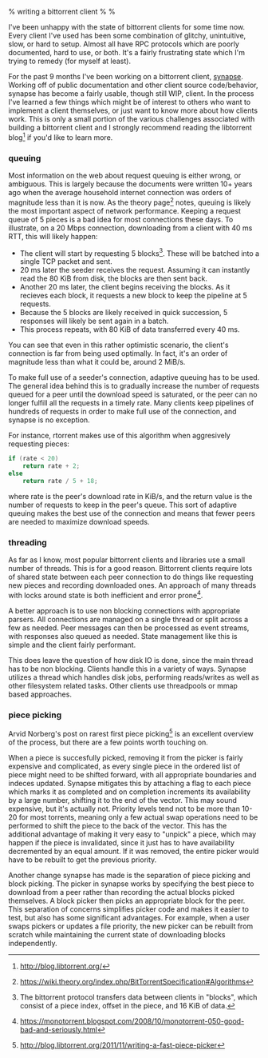 % writing a bittorrent client
%
%

I've been unhappy with the state of bittorrent clients for some time now.
Every client I've used has been some combination of glitchy, unintuitive, slow,
or hard to setup. Almost all have RPC protocols which are poorly documented, hard to use, or both.
It's a fairly frustrating state which I'm trying to remedy (for myself at least).

For the past 9 months I've been working on a bittorrent client, [synapse](https://synapse-bt.org).
Working off of public documentation and other client source code/behavior, synapse has become
a fairly usable, though still WIP, client. In the process I've learned a few things which might
be of interest to others who want to implement a client themselves, or just want to know more about
how clients work. This is only a small portion of the various challenges associated with
building a bittorrent client and I strongly recommend reading the libtorrent blog[^1] if
you'd like to learn more.

### queuing
Most information on the web about request queuing is either wrong, or ambiguous.
This is largely because the documents were written 10+ years ago when the average
household internet connection was orders of magnitude less than it is now.
As the theory page[^2] notes, queuing is likely the most important aspect of
network performance. Keeping a request queue of 5 pieces is a bad idea
for most connections these days. To illustrate, on a 20 Mbps connection,
downloading from a client with 40 ms RTT, this will likely happen:

* The client will start by requesting 5 blocks[^3]. These will be batched into a single TCP packet and sent.
* 20 ms later the seeder receives the request. Assuming it can instantly read the 80 KiB from disk,
the blocks are then sent back.
* Another 20 ms later, the client begins receiving the blocks. As it recieves each block, it requests
a new block to keep the pipeline at 5 requests.
* Because the 5 blocks are likely received in quick succession,
5 responses will likely be sent again in a batch.
* This process repeats, with 80 KiB of data transferred every 40 ms.

You can see that even in this rather optimistic scenario, the client's connection is far from being
used optimally. In fact, it's an order of magnitude less than what it could be, around 2 MiB/s.

To make full use of a seeder's connection, adaptive queuing has to be used.
The general idea behind this is to gradually increase the number of requests
queued for a peer until the download speed is saturated, or the peer
can no longer fulfill all the requests in a timely rate.
Many clients keep pipelines of hundreds of requests in order to make full use
of the connection, and synapse is no exception.

For instance, rtorrent makes use of this algorithm when aggresively requesting pieces:
```C++
if (rate < 20)
    return rate + 2;
else
    return rate / 5 + 18;
```
where rate is the peer's download rate in KiB/s, and the return value
is the number of requests to keep in the peer's queue.
This sort of adaptive queuing makes the best use of the connection
and means that fewer peers are needed to maximize download speeds.

### threading
As far as I know, most popular bittorrent clients and libraries use a small number
of threads. This is for a good reason. Bittorrent clients require lots of shared state
between each peer connection to do things like requesting new pieces and recording
downloaded ones. An approach of many threads with locks around state is
both inefficient and error prone[^4].

A better approach is to use non blocking connections with appropriate parsers.
All connections are managed on a single thread or split across a few as needed.
Peer messages can then be processed as event streams, with responses also queued as needed.
State management like this is simple and the client fairly performant.

This does leave the question of how disk IO is done, since the main thread has
to be non blocking. Clients handle this in a variety of ways. Synapse utilizes
a thread which handles disk jobs, performing reads/writes as well as other
filesystem related tasks. Other clients use threadpools or mmap based approaches.

### piece picking
Arvid Norberg's post on rarest first piece picking[^5] is an excellent overview
of the process, but there are a few points worth touching on.

When a piece is succesfully picked, removing it from the picker is fairly
expensive and complicated, as every single piece in the ordered list of piece
might need to be shifted forward, with all appropriate boundaries and indeces
updated. Synapse mitigates this by attaching a flag to each piece which marks
it as completed and on completion increments its availability by a large number,
shifting it to the end of the vector. This may sound expensive, but it's actually
not. Priority levels tend not to be more than 10-20 for most torrents,
meaning only a few actual swap operations need to be performed to shift the
piece to the back of the vector. This has the additional advantage of
making it very easy to "unpick" a piece, which may happen if the piece is invalidated,
since it just has to have availability decremented by an equal amount. If it was
removed, the entire picker would have to be rebuilt to get the previous priority.

Another change synapse has made is the separation of piece picking and block picking.
The picker in synapse works by specifying the best piece to download from a peer
rather than recording the actual blocks picked themselves. A block picker then picks
an appropriate block for the peer. This separation of concerns simplifies picker
code and makes it easier to test, but also has some significant advantages.
For example, when a user swaps pickers or updates a file priority, the
new picker can be rebuilt from scratch while maintaining the current state
of downloading blocks independently.


[^1]: <http://blog.libtorrent.org/>
[^2]: <https://wiki.theory.org/index.php/BitTorrentSpecification#Algorithms>
[^3]: The bittorrent protocol transfers data between clients in "blocks",
    which consist of a piece index, offset in the piece, and 16 KiB of data.
[^4]: <https://monotorrent.blogspot.com/2008/10/monotorrent-050-good-bad-and-seriously.html>
[^5]: <http://blog.libtorrent.org/2011/11/writing-a-fast-piece-picker>
